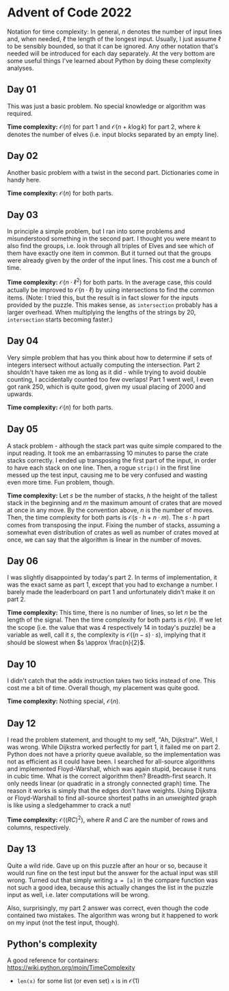 # Advent of Code 2022

Notation for time complexity: In general, $n$ denotes the number of input lines and, when needed, $\ell$ the length of the longest input. Usually, I just assume $\ell$ to be sensibly bounded, so that it can be ignored. Any other notation that's needed will be introduced for each day separately. At the very bottom are some useful things I've learned about Python by doing these complexity analyses.

## Day 01
This was just a basic problem. No special knowledge or algorithm was required.

**Time complexity:** $\mathcal O(n)$ for part 1 and $\mathcal O(n + k \log k)$ for part 2, where $k$ denotes the number of elves (i.e. input blocks separated by an empty line).

## Day 02
Another basic problem with a twist in the second part. Dictionaries come in handy here.

**Time complexity:** $\mathcal O(n)$ for both parts.

## Day 03
In principle a simple problem, but I ran into some problems and misunderstood something in the second part. I thought you were meant to also find the groups, i.e. look through all triples of Elves and see which of them have exactly one item in common. But it turned out that the groups were already given by the order of the input lines. This cost me a bunch of time.

**Time complexity:** $\mathcal O(n \cdot \ell^2)$ for both parts.
In the average case, this could actually be improved to $\mathcal O(n \cdot \ell)$ by using intersections to find the common items. (Note: I tried this, but the result is in fact slower for the inputs provided by the puzzle. This makes sense, as `intersection` probably has a larger overhead. When multiplying the lengths of the strings by 20, `intersection` starts becoming faster.)

## Day 04
Very simple problem that has you think about how to determine if sets of integers intersect without actually computing the intersection. Part 2 shouldn't have taken me as long as it did - while trying to avoid double counting, I accidentally counted too few overlaps! Part 1 went well, I even got rank 250, which is quite good, given my usual placing of 2000 and upwards.

**Time complexity:** $\mathcal O(n)$ for both parts.

## Day 05
A stack problem - although the stack part was quite simple compared to the input reading. It took me an embarrassing 10 minutes to parse the crate stacks correctly. I ended up transposing the first part of the input, in order to have each stack on one line. Then, a rogue `strip()` in the first line messed up the test input, causing me to be very confused and wasting even more time. Fun problem, though.

**Time complexity:** Let $s$ be the number of stacks, $h$ the height of the tallest stack in the beginning and $m$ the maximum amount of crates that are moved at once in any move. By the convention above, $n$ is the number of moves. Then, the time complexity for both parts is $\mathcal O(s \cdot h + n \cdot m)$. The $s\cdot h$ part comes from transposing the input. Fixing the number of stacks, assuming a somewhat even distribution of crates as well as number of crates moved at once, we can say that the algorithm is linear in the number of moves.

## Day 06
I was slightly disappointed by today's part 2. In terms of implementation, it was the exact same as part 1, except that you had to exchange a number. I barely made the leaderboard on part 1 and unfortunately didn't make it on part 2.

**Time complexity:** This time, there is no number of lines, so let $n$ be the length of the signal. Then the time complexity for both parts is $\mathcal O(n)$. If we let the scope (i.e. the value that was 4 respectively 14 in today's puzzle) be a variable as well, call it $s$, the complexity is $\mathcal O((n-s) \cdot s)$, implying that it should be slowest when $s \approx \frac{n}{2}$.

## Day 10
I didn't catch that the addx instruction takes two ticks instead of one. This cost me a bit of time. Overall though, my placement was quite good.

**Time complexity:** Nothing special, $\mathcal O(n)$.

## Day 12
I read the problem statement, and thought to my self, "Ah, Dijkstra!". Well, I was wrong. While Dijkstra worked perfectly for part 1, it failed me on part 2. Python does not have a priority queue available, so the implementation was not as efficient as it could have been. I searched for all-source algorithms and implemented Floyd-Warshall, which was again stupid, because it runs in cubic time.
What is the correct algorithm then? Breadth-first search. It only needs linear (or quadratic in a strongly connected graph) time. The reason it works is simply that the edges don't have weights. Using Dijkstra or Floyd-Warshall to find all-source shortest paths in an *unweighted* graph is like using a sledgehammer to crack a nut!

**Time complexity:** $\mathcal O((RC)^2)$, where $R$ and $C$ are the number of rows and columns, respectively.

## Day 13
Quite a wild ride. Gave up on this puzzle after an hour or so, because it would run fine on the test input but the answer for the actual input was still wrong. Turned out that simply writing `a = [a]` in the compare function was not such a good idea, because this actually changes the list in the puzzle input as well, i.e. later computations will be wrong.

Also, surprisingly, my part 2 answer was correct, even though the code contained two mistakes. The algorithm was wrong but it happened to work on my input (not the test input, though).

## Python's complexity
A good reference for containers: https://wiki.python.org/moin/TimeComplexity
* `len(x)` for some list (or even set) `x` is in $\mathcal O(1)$